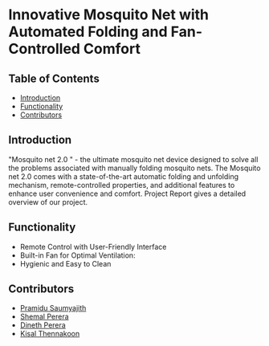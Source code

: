 # Innovative Mosquito Net with Automated Folding and Fan-Controlled Comfort

## Table of Contents
- [Introduction](#introduction)
- [Functionality](#functionality)
- [Contributors](#contributors)

## Introduction
"Mosquito net 2.0 " - the ultimate mosquito net device designed to solve all the problems associated with manually folding mosquito nets. The Mosquito net 2.0 comes with a state-of-the-art automatic folding and unfolding mechanism, remote-controlled properties, and additional features to enhance user convenience and comfort.
Project Report gives a detailed overview of our project.

## Functionality
- Remote Control with User-Friendly Interface
- Built-in Fan for Optimal Ventilation:
- Hygienic and Easy to Clean

## Contributors
- [Pramidu Saumyajith](https://github.com/Spramidu)
- [Shemal Perera](https://github.com/shemalperera)
- [Dineth Perera](https://github.com/DinethPrabashana)
- [Kisal Thennakoon](https://github.com/kisalthennakoon)

